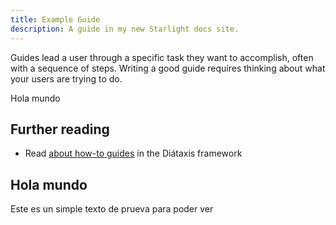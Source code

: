 ```yaml
---
title: Example Guide
description: A guide in my new Starlight docs site.
---
```


Guides lead a user through a specific task they want to accomplish, often with a sequence of steps.
Writing a good guide requires thinking about what your users are trying to do.

Hola mundo

## Further reading

- Read [about how-to guides](https://diataxis.fr/how-to-guides/) in the Diátaxis framework

## Hola mundo

Este es un simple texto de prueva para poder ver
